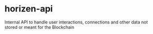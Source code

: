 # horizen-api
Internal API to handle user interactions, connections and other data not stored or meant for the Blockchain
